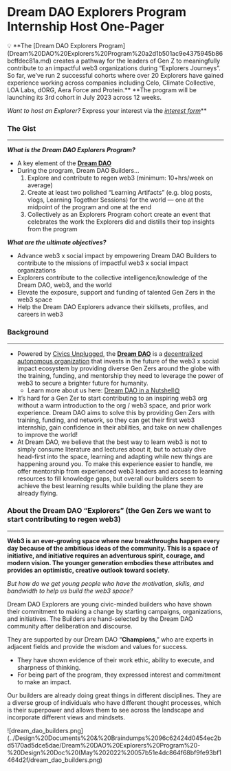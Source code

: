 # Dream DAO Explorers Program Internship Host One-Pager

<aside>
💡 **The [Dream DAO Explorers Program](Dream%20DAO%20Explorers%20Program%20a2d1b501ac9e4375945b86bcffdec81a.md) creates a pathway for the leaders of Gen Z to meaningfully contribute to an impactful web3 organizations during “Explorers Journeys”. So far, we’ve run 2 successful cohorts where over 20 Explorers have gained experience working across companies including Celo, Climate Collective, LOA Labs, dORG, Aera Force and Protein.** **The program will be launching its 3rd cohort in July 2023 across 12 weeks. 

*Want to host an Explorer?* 
Express your interest via the [*interest form*](https://ddephost.paperform.co/)**

</aside>

### The Gist

---

***What is the Dream DAO Explorers Program?***

- A key element of the **[Dream DAO](../Working%20Groups%201a2aa07165c8493fac51cdd42f4d1ba5/Working%20groups%200adef09e5b64402c82bcf911b23a47a9/Grants%20WG%20a3e876e9a9f944bdb1e5eb90a8bb0de2/Grants%20WG%20Docs%20fd34a906f076416cb013603026568267/Meet%20Dream%20DAO%20%F0%9F%91%A9%E2%80%8D%F0%9F%9A%80%20a37b70aa31cd4637969496c4040dc4d4/Dream%20DAO%20in%20a%20Nutshell%F0%9F%8C%9E%2043c0add6b44647b4b070808d3b9f7a4a.md)**
- During the program, Dream DAO Builders…
    1. Explore and contribute to regen web3 (minimum: 10+hrs/week on average)
    2. Create at least two polished “Learning Artifacts” (e.g. blog posts, vlogs, Learning Together Sessions) for the world — one at the midpoint of the program and one at the end
    3. Collectively as an Explorers Program cohort create an event that celebrates the work the Explorers did and distills their top insights from the program

***What are the ultimate objectives?***

- Advance web3 x social impact by empowering Dream DAO Builders to contribute to the missions of impactful web3 x social impact organizations
- Explorers contribute to the collective intelligence/knowledge of the Dream DAO, web3, and the world
- Elevate the exposure, support and funding of talented Gen Zers in the web3 space
- Help the Dream DAO Explorers advance their skillsets, profiles, and careers in web3

### Background

---

- Powered by [Civics Unplugged](https://www.civicsunplugged.org/), the [**Dream DAO**](https://dreamdao.xyz/) is a [decentralized autonomous organization](https://linda.mirror.xyz/Vh8K4leCGEO06_qSGx-vS5lvgUqhqkCz9ut81WwCP2o) that invests in the future of the web3 x social impact ecosystem by providing diverse Gen Zers around the globe with the training, funding, and mentorship they need to leverage the power of web3 to secure a brighter future for humanity.
    - Learn more about us here:  [Dream DAO in a Nutshell🌞](../Working%20Groups%201a2aa07165c8493fac51cdd42f4d1ba5/Working%20groups%200adef09e5b64402c82bcf911b23a47a9/Grants%20WG%20a3e876e9a9f944bdb1e5eb90a8bb0de2/Grants%20WG%20Docs%20fd34a906f076416cb013603026568267/Meet%20Dream%20DAO%20%F0%9F%91%A9%E2%80%8D%F0%9F%9A%80%20a37b70aa31cd4637969496c4040dc4d4/Dream%20DAO%20in%20a%20Nutshell%F0%9F%8C%9E%2043c0add6b44647b4b070808d3b9f7a4a.md)
- It’s hard for a Gen Zer to start contributing to an inspiring web3 org without a warm introduction to the org / web3 space, and prior work experience. Dream DAO aims to solve this by providing Gen Zers with training, funding, and network, so they can get their first web3 internship, gain confidence in their abilities, and take on new challenges to improve the world!
- At Dream DAO, we believe that the best way to learn web3 is not to simply consume literature and lectures about it, but to actualy dive head-first into the space, learning and adapting while new things are happening around you. To make this experience easier to handle, we offer mentorship from experienced web3 leaders and access to learning resources to fill knowledge gaps, but overall our builders seem to achieve the best learning results while building the plane they are already flying.

### About the Dream DAO “Explorers” (the Gen Zers we want to start contributing to regen web3)

---

**Web3 is an ever-growing space where new breakthroughs happen every day because of the ambitious ideas of the community. This is a space of initiative, and initiative requires an adventurous spirit, courage, and modern vision. The younger generation embodies these attributes and provides an optimistic, creative outlook toward society.** 

*But how do we get young people who have the motivation, skills, and bandwidth to help us build the web3 space?*

Dream DAO Explorers are young civic-minded builders who have shown their commitment to making a change by starting campaigns, organizations, and initiatives. The Builders are hand-selected by the Dream DAO community after deliberation and discourse.

They are supported by our Dream DAO “**Champions**,” who are experts in adjacent fields and provide the wisdom and values for success.

- They have shown evidence of their work ethic, ability to execute, and sharpness of thinking.
- For being part of the program, they expressed interest and commitment to make an impact.

Our builders are already doing great things in different disciplines. They are a diverse group of individuals who have different thought processes, which is their superpower and allows them to see across the landscape and incorporate different views and mindsets. 

![dream_dao_builders.png](../Design%20Documents%20&%20Braindumps%2096c62424d0454ec2bd5170ad5dce5dae/Dream%20DAO%20Explorers%20Program%20-%20Design%20Doc%20(May%202022%20057b51e4dc864f68bf9fe93bf1464d2f/dream_dao_builders.png)